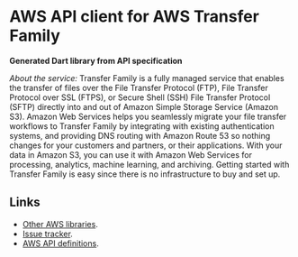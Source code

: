 # AWS API client for AWS Transfer Family

**Generated Dart library from API specification**

*About the service:*
Transfer Family is a fully managed service that enables the transfer of
files over the File Transfer Protocol (FTP), File Transfer Protocol over SSL
(FTPS), or Secure Shell (SSH) File Transfer Protocol (SFTP) directly into
and out of Amazon Simple Storage Service (Amazon S3). Amazon Web Services
helps you seamlessly migrate your file transfer workflows to Transfer Family
by integrating with existing authentication systems, and providing DNS
routing with Amazon Route 53 so nothing changes for your customers and
partners, or their applications. With your data in Amazon S3, you can use it
with Amazon Web Services for processing, analytics, machine learning, and
archiving. Getting started with Transfer Family is easy since there is no
infrastructure to buy and set up.

## Links

- [Other AWS libraries](https://github.com/agilord/aws_client/tree/master/generated).
- [Issue tracker](https://github.com/agilord/aws_client/issues).
- [AWS API definitions](https://github.com/aws/aws-sdk-js/tree/master/apis).
